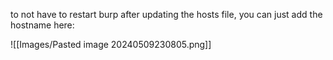 
to not have to restart burp after updating the hosts file, you can just add the hostname here:

![[Images/Pasted image 20240509230805.png]]
